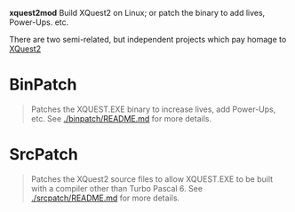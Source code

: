 **xquest2mod** Build XQuest2 on Linux; or patch the binary to add lives,
Power-Ups. etc.

There are two semi-related, but independent projects which pay homage to
[XQuest2](http://www.swallowtail.org/xquest/)

# BinPatch

> Patches the XQUEST.EXE binary to increase lives, add Power-Ups, etc.
See [./binpatch/README.md](./binpatch/README.md) for more details.

# SrcPatch

> Patches the XQuest2 source files to allow XQUEST.EXE to be built with a
compiler other than Turbo Pascal 6. See
[./srcpatch/README.md](./srcpatch/README.md) for more details.
